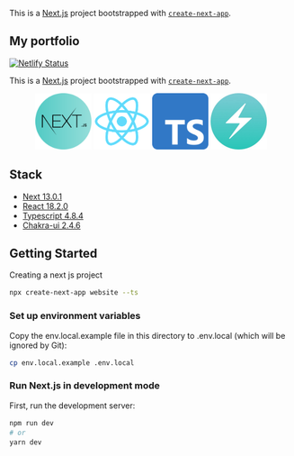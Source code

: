 This is a [Next.js](https://nextjs.org/) project bootstrapped with [`create-next-app`](https://github.com/vercel/next.js/tree/canary/packages/create-next-app).

## My portfolio

[![Netlify Status](https://api.netlify.com/api/v1/badges/4c4052c5-cfe0-4747-b620-0ee974f5e7ef/deploy-status)](https://app.netlify.com/sites/fibanez/deploys)

This is a [Next.js](https://nextjs.org/) project bootstrapped with [`create-next-app`](https://github.com/vercel/next.js/tree/canary/packages/create-next-app).

<p align="center">
  <a href="https://nextjs.org/" target="blank"><img src="./logos/next-logo.png" width=100" alt="Nextjs logo"/></a>
  <a href="https://reactjs.org/" target="blank"><img src="./logos/react-logo.png" width="100" alt="React logo"/></a>
  <a href="https://www.typescriptlang.org/" target="blank"><img src="./logos/typescript-logo.png" width="100" alt="Typescript logo"/></a>
  <a href="https://chakra-ui.com/" target="blank"><img src="./logos/chakra-logo.jpeg" width=100" alt="chakra-ui logo"/></a>
</p>

## Stack

* [Next 13.0.1](https://nextjs.org/)
* [React 18.2.0](https://reactjs.org/)
* [Typescript 4.8.4](https://www.typescriptlang.org/)
* [Chakra-ui 2.4.6](https://chakra-ui.com/)

## Getting Started

Creating a next js project

```bash
npx create-next-app website --ts
```

### Set up environment variables

Copy the env.local.example file in this directory to .env.local (which will be ignored by Git):

```bash
cp env.local.example .env.local
```

### Run Next.js in development mode

First, run the development server:

```bash
npm run dev
# or
yarn dev
```